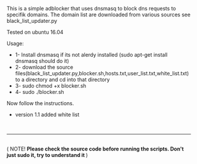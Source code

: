 This is a simple adblocker that uses dnsmasq to block dns requests to specifik domains. 
The domain list are downloaded from various sources see black_list_updater.py 

Tested on ubuntu 16.04

Usage:
<ul>
  <li>1- Install dnsmasq if its not alerdy installed (sudo apt-get install dnsmasq should do it)</li>
  <li>2- download the source files(black_list_updater.py,blocker.sh,hosts.txt,user_list.txt,white_list.txt) to a directory and cd into that directory</li>
  <li>3- sudo chmod +x blocker.sh</li> 
  <li>4- sudo ./blocker.sh</li> 
</ul>
Now follow the instructions. 

<br>
<ul>
  <li> version 1.1 added white list </li>
  </ul> 

<br>
<hr>
<br> 
( NOTE! <b> Please check the source code before running the scripts. Don't just sudo it, try to understand it </b> )


